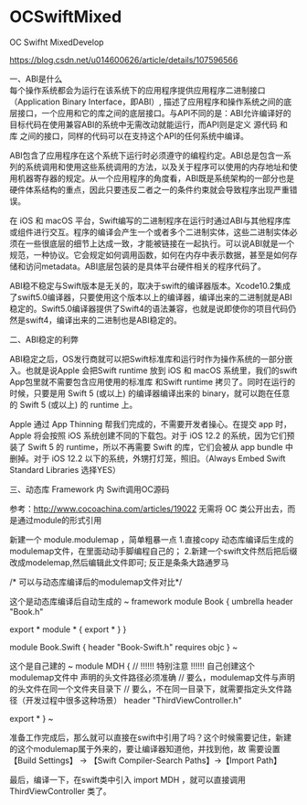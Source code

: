 # OCSwiftMixed
OC Swifht MixedDevelop

https://blog.csdn.net/u014600626/article/details/107596566

一、ABl是什么   
每个操作系统都会为运行在该系统下的应用程序提供应用程序二进制接口（Application Binary Interface，即ABI）, 描述了应用程序和操作系统之间的底层接口，一个应用和它的库之间的底层接口。与API不同的是：ABI允许编译好的目标代码在使用兼容ABI的系统中无需改动就能运行，而API则是定义 源代码 和 库 之间的接口，同样的代码可以在支持这个API的任何系统中编译。

ABI包含了应用程序在这个系统下运行时必须遵守的编程约定。ABI总是包含一系列的系统调用和使用这些系统调用的方法，以及关于程序可以使用的内存地址和使用机器寄存器的规定。从一个应用程序的角度看，ABI既是系统架构的一部分也是硬件体系结构的重点，因此只要违反二者之一的条件约束就会导致程序出现严重错误。

在 iOS 和 macOS 平台，Swift编写的二进制程序在运行时通过ABI与其他程序库或组件进行交互。程序的编译会产生一个或者多个二进制实体，这些二进制实体必须在一些很底层的细节上达成一致，才能被链接在一起执行。可以说ABI就是一个规范，一种协议。它会规定如何调用函数，如何在内存中表示数据，甚至是如何存储和访问metadata。ABI底层包装的是具体平台硬件相关的程序代码了。

ABI稳不稳定与Swift版本是无关的，取决于swift的编译器版本。Xcode10.2集成了swift5.0编译器，只要使用这个版本以上的编译器，编译出来的二进制就是ABI稳定的。Swift5.0编译器提供了Swift4的语法兼容，也就是说即使你的项目代码仍然是swift4，编译出来的二进制也是ABI稳定的。


二、ABI稳定的利弊  

ABI稳定之后，OS发行商就可以把Swift标准库和运行时作为操作系统的一部分嵌入。也就是说Apple 会把Swift runtime 放到 iOS 和 macOS 系统里，我们的swift App包里就不需要包含应用使用的标准库 和Swift runtime 拷贝了。同时在运行的时候，只要是用 Swift 5 (或以上) 的编译器编译出来的 binary，就可以跑在任意的 Swift 5 (或以上) 的 runtime 上。

Apple 通过 App Thinning 帮我们完成的，不需要开发者操心。在提交 app 时，Apple 将会按照 iOS 系统创建不同的下载包。对于 iOS 12.2 的系统，因为它们预装了 Swift 5 的 runtime，所以不再需要 Swift 的库，它们会被从 app bundle 中删掉。对于 iOS 12.2 以下的系统，外甥打灯笼，照旧。（Always Embed Swift Standard Libraries 选择YES）


三、动态库 Framework 内 Swift调用OC源码

参考：http://www.cocoachina.com/articles/19022
无需将 OC 类公开出去，而是通过module的形式引用

新建一个 module.modulemap ，简单粗暴一点 
1.直接copy 动态库编译后生成的modulemap文件，在里面动动手脚编程自己的；
2.新建一个swift文件然后把后缀改成modelemap,然后编辑此文件即可;
反正是条条大路通罗马

/* 可以与动态库编译后的modulemap文件对比*/
 
这个是动态库编译后自动生成的
~
framework module Book {
  umbrella header "Book.h"

  export *
  module * { export * }
}

module Book.Swift {
    header "Book-Swift.h"
    requires objc
}
~

这个是自己建的
~
module MDH {
  // !!!!!! 特别注意 !!!!!! 自己创建这个modulemap文件中 声明的头文件路径必须准确
  // 要么，modulemap文件与声明的头文件在同一个文件夹目录下
  // 要么，不在同一目录下，就需要指定头文件路径（开发过程中很多这种场景）
  header "ThirdViewController.h"

  export *
}
~

准备工作完成后，那么就可以直接在swift中引用了吗？这个时候需要记住，新建的这个modulemap属于外来的，要让编译器知道他，并找到他，故 需要设置 【Build Settings】 -> 【Swift Compiler-Search Paths】->【Import Path】

最后，编译一下，在swift类中引入 import MDH ，就可以直接调用 ThirdViewController 类了。
